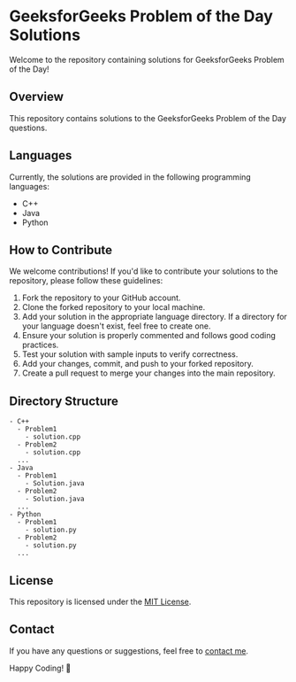 # GeeksforGeeks Problem of the Day Solutions

Welcome to the repository containing solutions for GeeksforGeeks Problem of the Day!

## Overview

This repository contains solutions to the GeeksforGeeks Problem of the Day questions.

## Languages

Currently, the solutions are provided in the following programming languages:

- C++
- Java
- Python

## How to Contribute

We welcome contributions! If you'd like to contribute your solutions to the repository, please follow these guidelines:

1. Fork the repository to your GitHub account.
2. Clone the forked repository to your local machine.
3. Add your solution in the appropriate language directory. If a directory for your language doesn't exist, feel free to create one.
4. Ensure your solution is properly commented and follows good coding practices.
5. Test your solution with sample inputs to verify correctness.
6. Add your changes, commit, and push to your forked repository.
7. Create a pull request to merge your changes into the main repository.

## Directory Structure

```
- C++
  - Problem1
    - solution.cpp
  - Problem2
    - solution.cpp
  ...
- Java
  - Problem1
    - Solution.java
  - Problem2
    - Solution.java
  ...
- Python
  - Problem1
    - solution.py
  - Problem2
    - solution.py
  ...
```

## License

This repository is licensed under the [MIT License](LICENSE).

## Contact

If you have any questions or suggestions, feel free to [contact me](mailto:your@email.com).

Happy Coding! 🚀
```
